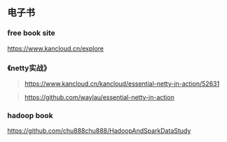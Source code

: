 ## 电子书

### free book site
https://www.kancloud.cn/explore

### 《netty实战》
> https://www.kancloud.cn/kancloud/essential-netty-in-action/52631

> https://github.com/waylau/essential-netty-in-action

### hadoop book
https://github.com/chu888chu888/HadoopAndSparkDataStudy
